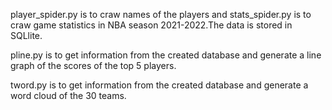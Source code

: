 player_spider.py is to craw names of the players and stats_spider.py is to craw game statistics in NBA season 2021-2022.The data is stored in SQLlite.

pline.py is to get information from the created database and generate a line graph of the scores of the top 5 players.

tword.py is to get information from the created database and generate a word cloud of the 30 teams.
